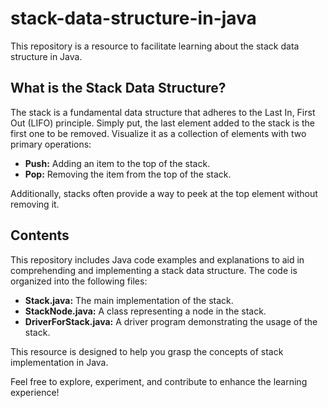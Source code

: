 # stack-data-structure-in-java

This repository is a resource to facilitate learning about the stack data structure in Java.

## What is the Stack Data Structure?

The stack is a fundamental data structure that adheres to the Last In, First Out (LIFO) principle. Simply put, the last element added to the stack is the first one to be removed. Visualize it as a collection of elements with two primary operations:

- **Push:** Adding an item to the top of the stack.
- **Pop:** Removing the item from the top of the stack.

Additionally, stacks often provide a way to peek at the top element without removing it.

## Contents

This repository includes Java code examples and explanations to aid in comprehending and implementing a stack data structure. The code is organized into the following files:

- **Stack.java:** The main implementation of the stack.
- **StackNode.java:** A class representing a node in the stack.
- **DriverForStack.java:** A driver program demonstrating the usage of the stack.

This resource is designed to help you grasp the concepts of stack implementation in Java.

Feel free to explore, experiment, and contribute to enhance the learning experience!


